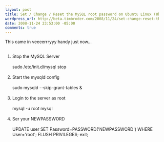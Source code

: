 ```yaml
--- 
layout: post
title: Set / Change / Reset the MySQL root password on Ubuntu Linux (Ubuntu)
wordpress_url: http://beta.timbroder.com/2008/11/24/set-change-reset-the-mysql-root-password-on-ubuntu-linux-ubuntu/
date: 2008-11-24 23:53:00 -05:00
comments: true
---
```

This came in veeeerrryyy handy just now...<br />
<br />
<ol><li>Stop the MySQL Server<br />
<br />
sudo /etc/init.d/mysql stop<br />
&nbsp;</li>
<li>Start the mysqld config<br />
<br />
sudo mysqld --skip-grant-tables &amp;<br />
<br />
</li>
<li>Login to the server as root<br />
<br />
mysql -u root mysql<br />
<br />
</li>
<li>Ser your NEWPASSWORD<br />
<br />
UPDATE user SET Password=PASSWORD('NEWPASSWORD') WHERE User='root'; FLUSH PRIVILEGES; exit;</li>
</ol>
